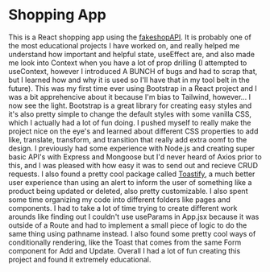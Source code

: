 # Shopping App

This is a React shopping app using the [fakeshopAPI](https://fakestoreapi.com/). It is probably one of the most educational projects I have worked on, and really helped me understand how important and helpful state, useEffect are, and also made me look into Context when you have a lot of prop drilling (I attempted to useContext, however I introduced A BUNCH of bugs and had to scrap that, but I learned how and why it is used so I'll have that in my tool belt in the future). This was my first time ever using Bootstrap in a React project and I was a bit apprehencive about it because I'm bias to Tailwind, however... I now see the light. Bootstrap is a great library for creating easy styles and it's also pretty simple to change the default styles with some vanilla CSS, which I actually had a lot of fun doing. I pushed myself to really make the project nice on the eye's and learned about different CSS properties to add like, translate, transform, and transition that really add extra oomf to the design. I previously had some experience with Node.js and creating super basic API's with Express and Mongoose but I'd never heard of Axios prior to this, and I was pleased with how easy it was to send out and recieve CRUD requests. I also found a pretty cool package called [Toastify](https://fkhadra.github.io/react-toastify/introduction), a much better user experience than using an alert to inform the user of something like a product being updated or deleted, also pretty customizable. I also spent some time organizing my code into different folders like pages and components. I had to take a lot of time trying to create different work arounds like finding out I couldn't use useParams in App.jsx because it was outside of a Route and had to implement a small piece of logic to do the same thing using pathname instead. I also found some pretty cool ways of conditionally rendering, like the Toast that comes from the same Form component for Add and Update. Overall I had a lot of fun creating this project and found it extremely educational.
